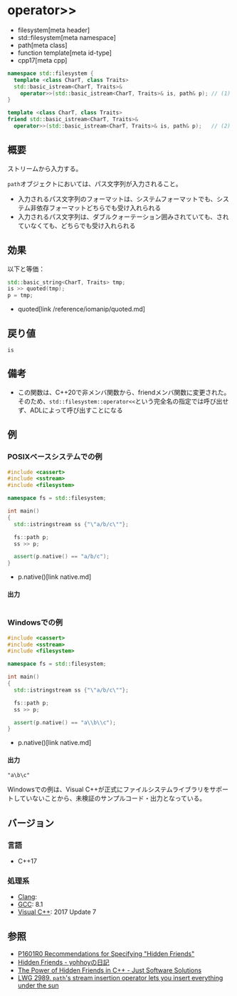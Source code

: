 # operator>>
* filesystem[meta header]
* std::filesystem[meta namespace]
* path[meta class]
* function template[meta id-type]
* cpp17[meta cpp]

```cpp
namespace std::filesystem {
  template <class CharT, class Traits>
  std::basic_istream<CharT, Traits>&
    operator>>(std::basic_istream<CharT, Traits>& is, path& p); // (1) C++17
}

template <class CharT, class Traits>
friend std::basic_istream<CharT, Traits>&
  operator>>(std::basic_istream<CharT, Traits>& is, path& p);   // (2) C++20
```

## 概要
ストリームから入力する。

`path`オブジェクトにおいては、パス文字列が入力されること。

- 入力されるパス文字列のフォーマットは、システムフォーマットでも、システム非依存フォーマットどちらでも受け入れられる
- 入力されるパス文字列は、ダブルクォーテーション囲みされていても、されていなくても、どちらでも受け入れられる


## 効果
以下と等価：

```cpp
std::basic_string<CharT, Traits> tmp;
is >> quoted(tmp);
p = tmp;
```
* quoted[link /reference/iomanip/quoted.md]


## 戻り値
`is`


## 備考
- この関数は、C++20で非メンバ関数から、friendメンバ関数に変更された。そのため、`std::filesystem::operator<<`という完全名の指定では呼び出せず、ADLによって呼び出すことになる


## 例
### POSIXベースシステムでの例
```cpp example
#include <cassert>
#include <sstream>
#include <filesystem>

namespace fs = std::filesystem;

int main()
{
  std::istringstream ss {"\"a/b/c\""};

  fs::path p;
  ss >> p;

  assert(p.native() == "a/b/c");
}
```
* p.native()[link native.md]

#### 出力
```
```

### Windowsでの例
```cpp example
#include <cassert>
#include <sstream>
#include <filesystem>

namespace fs = std::filesystem;

int main()
{
  std::istringstream ss {"\"a/b/c\""};

  fs::path p;
  ss >> p;

  assert(p.native() == "a\\b\\c");
}
```
* p.native()[link native.md]

#### 出力
```
"a\b\c"
```

Windowsでの例は、Visual C++が正式にファイルシステムライブラリをサポートしていないことから、未検証のサンプルコード・出力となっている。

## バージョン
### 言語
- C++17

### 処理系
- [Clang](/implementation.md#clang):
- [GCC](/implementation.md#gcc): 8.1
- [Visual C++](/implementation.md#visual_cpp): 2017 Update 7


## 参照
- [P1601R0 Recommendations for Specifying "Hidden Friends"](http://www.open-std.org/jtc1/sc22/wg21/docs/papers/2019/p1601r0.pdf)
- [Hidden Friends - yohhoyの日記](https://yohhoy.hatenadiary.jp/entry/20190531/p1)
- [The Power of Hidden Friends in C++ - Just Software Solutions](https://www.justsoftwaresolutions.co.uk/cplusplus/hidden-friends.html)
- [LWG 2989. `path`'s stream insertion operator lets you insert everything under the sun](https://cplusplus.github.io/LWG/issue2989)
